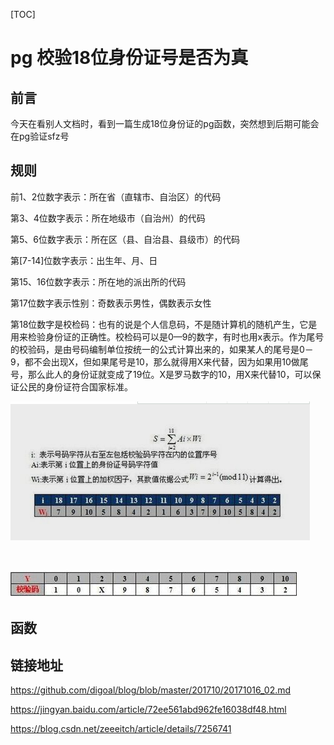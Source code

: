 [TOC]

# pg 校验18位身份证号是否为真



## 前言

​	今天在看别人文档时，看到一篇生成18位身份证的pg函数，突然想到后期可能会在pg验证sfz号



## 规则

前1、2位数字表示：所在省（直辖市、自治区）的代码 

第3、4位数字表示：所在地级市（自治州）的代码 

第5、6位数字表示：所在区（县、自治县、县级市）的代码 

第[7-14]位数字表示：出生年、月、日 

第15、16位数字表示：所在地的派出所的代码

第17位数字表示性别：奇数表示男性，偶数表示女性

第18位数字是校检码：也有的说是个人信息码，不是随计算机的随机产生，它是 用来检验身份证的正确性。校检码可以是0—9的数字，有时也用x表示。作为尾号的校验码，是由号码编制单位按统一的公式计算出来的，如果某人的尾号是0－9，都不会出现X，但如果尾号是10，那么就得用X来代替，因为如果用10做尾号，那么此人的身份证就变成了19位。X是罗马数字的10，用X来代替10，可以保证公民的身份证符合国家标准。



![_](../img_src/000/2018-09-08_163356.png)

​	

![_](../img_src/000/2018-09-08_163443.png)

## 函数



























































## 链接地址

https://github.com/digoal/blog/blob/master/201710/20171016_02.md

https://jingyan.baidu.com/article/72ee561abd962fe16038df48.html

https://blog.csdn.net/zeeeitch/article/details/7256741